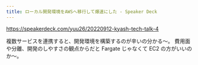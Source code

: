 ```yaml
---
title: ローカル開発環境をAWSへ移行して爆速にした - Speaker Deck
---
```


https://speakerdeck.com/yuu26/20220912-kyash-tech-talk-4

複数サービスを連携すると、開発環境を構築するのが辛いの分かる〜。
費用面や分離、開発のしやすさの観点からだと Fargate じゃなくて EC2 の方がいいのか〜。

